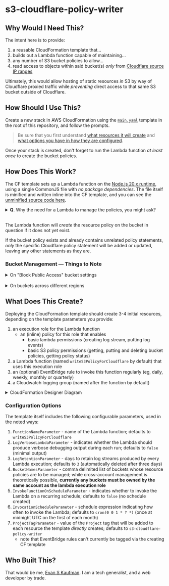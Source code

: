 # s3-cloudflare-policy-writer


## Why Would I Need This?

The intent here is to provide:
1. a reusable CloudFormation template that...
2. builds out a Lambda function capable of maintaining...
3. any number of S3 bucket policies to allow...
4. read access to objects within said bucket(s) _only_ from [Cloudflare source IP ranges](https://www.cloudflare.com/ips/)

Ultimately, this would allow hosting of static resources _in_ S3 by way of Cloudflare proxied traffic while _preventing_ direct access to that same S3 bucket outside of Cloudflare.


## How Should I Use This?

Create a new stack in AWS CloudFormation using the [`main.yaml`](main.yaml) template in the root of this repository, and follow the prompts.

> Be sure that you first understand [what resources it will create](#what-does-this-create) and [what options you have in how they are configured](#configuration-options).

Once your stack is created, don't forget to run the Lambda function _at least once_ to create the bucket policies.


## How Does This Work?

The CF template sets up a Lambda function on the [Node.js 20.x runtime](https://docs.aws.amazon.com/lambda/latest/dg/lambda-runtimes.html), using a single CommonJS file with _no package dependencies_. The file itself is minified and written inline into the CF template, and you can see the [unminified source code here](handlers/index.cjs).

<details>

<summary><strong>Q</strong>. Why the need for a Lambda to manage the policies, you might ask?</summary>

> **A.** Cloudflare may (infrequently) update their published IP ranges, and the function will retrieve the latest list of ranges, compare them against the existing bucket resource policy, and update the policy only as needed.
>
> The same result could be accomplished with a manually created policy (see [generated policy example](examples/generated-policy.json)), which would require manual updates any time Cloudflare changes their published IP ranges.

</details>

<br>

The Lambda function will _create_ the resource policy on the bucket in question if it does not yet exist.

If the bucket policy exists and already contains unrelated policy statements, _only_ the specific Cloudflare policy statement will be added or updated, leaving any other statements as they are.


### Bucket Management &mdash; Things to Note

<details>
<summary>On "Block Public Access" bucket settings</summary>

> When [blocking of all public access](https://docs.aws.amazon.com/AmazonS3/latest/userguide/configuring-block-public-access-bucket.html) to a bucket is enabled, the Lambda will be _unable to put any changes to that bucket's policy_, in the form of an `AccessDenied` error.
>
> In order to update the allowed Cloudflare IP ranges from the Lambda, you will need to **disable blocking through public bucket policies**, found under the bucket's Permissions tab:
>
> !["Block all public access" settings](images/s3-block-public-settings.png)
>
> S3 will still warn you that the bucket may be publicly accessible, but the managed bucket policy statement will _deny access_ to any IP outside of Cloudflare's ranges.
>
> !["Publicly accessible" bucket warning](images/s3-public-warning.png)

</details>

<br>

<details>
<summary>On buckets across different regions</summary>

> Initially, buckets in different regions than the Lambda proved problematic. Adding an extra API call to determine each bucket's location has seemed to fix the issue but adds a second or two to the function running time.
>
> Static website hosting does not appear to matter either way, though **directory buckets** are a whole other matter and may not be supported.

</details>


## What Does This Create?

Deploying the CloudFormation template should create 3-4 initial resources, depending on the template parameters you provide:

1. an execution role for the Lambda function
    - an (inline) policy for this role that enables
        - basic lambda permissions (creating log stream, putting log events)
        - basic S3 policy permissions (getting, putting and deleting bucket policies, getting policy status)
2. a Lambda function (named `writeS3PolicyForCloudflare` by default) that uses this execution role
3. an (optional) EventBridge rule to invoke this function regularly (eg, daily, weekly, monthly or quarterly)
4. a Cloudwatch logging group (named after the function by default)

<details>
<summary>CloudFormation Designer Diagram</summary>

![CloudFormation Designer Diagram](images/cf-designer-diagram.png)

</details>


### Configuration Options

The template itself includes the following configurable parameters, used in the noted ways:

1. `FunctionNameParameter` - name of the Lambda function; defaults to `writeS3PolicyForCloudflare`
2. `LogVerboseLambdaParameter` - indicates whether the Lambda should produce verbose debugging output during each run; defaults to `false` (minimal output)
3. `LogRetentionParameter` - days to retain log streams produced by every Lambda execution; defaults to `3` (automatically deleted after three days)
4. `BucketNamesParameter` - comma delimited list of buckets whose resource policies are to be managed; while cross-account management is theoretically possible, **currently any buckets must be owned by the same account as the lambda execution role**
5. `InvokeFunctionOnScheduleParameter` - indicates whether to invoke the Lambda on a recurring schedule; defaults to `false` (no schedule created)
6. `InvocationScheduleParameter` - schedule expression indicating how often to invoke the Lambda; defaults to `cron(0 0 1 * ? *)` (once at midnight UTC on the first of each month)
7. `ProjectTagParameter` - value of the `Project` tag that will be added to each resource the template _directly_ creates; defaults to `s3-cloudflare-policy-writer`
    - note that EventBridge rules can't currently be tagged via the creating CF template


## Who Built This?

That would be me, [Evan S Kaufman](https://evanskaufman.com/). I am a tech generalist, and a web developer by trade.
